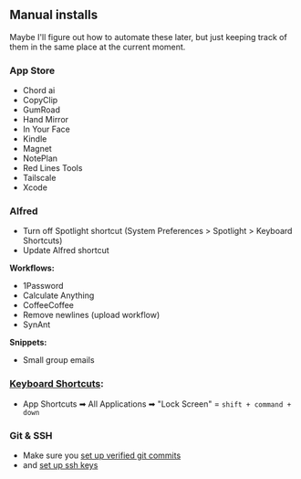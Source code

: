 ## Manual installs

Maybe I'll figure out how to automate these later, but just keeping track of them in the same place at the current moment.

### App Store

 - Chord ai
 - CopyClip
 - GumRoad
 - Hand Mirror
 - In Your Face
 - Kindle
 - Magnet
 - NotePlan
 - Red Lines Tools
 - Tailscale
 - Xcode

### Alfred
- Turn off Spotlight shortcut (System Preferences > Spotlight > Keyboard Shortcuts)
- Update Alfred shortcut

**Workflows:**
- 1Password
- Calculate Anything
- CoffeeCoffee
- Remove newlines (upload workflow)
- SynAnt

**Snippets:**
- Small group emails

### [Keyboard Shortcuts][shortcuts]:
- App Shortcuts ➡ All Applications ➡ "Lock Screen" = `shift + command + down`

### Git & SSH
- Make sure you [set up verified git commits](../git/README.md)
- and [set up ssh keys](../ssh/README.md)

[shortcuts]:https://github.com/tbalthazar-archives/dotfiles-mac
[google-project]:https://console.cloud.google.com/project
[google-api]:https://console.cloud.google.com/apis/library
[actions-console]:https://console.actions.google.com/

<!--
## No longer using: Maybe will try again later:

- Rambox
- Reader

### Switch Hosts
- Ad Blockers:
		- Ad Server List
		- Someone Who Cares
		- Malware Domain List
		- YouTube Ads

### Set Up Google Assistant Commands

1. In the [Google API Manager][google-api], choose "Mac Terminal".
2. Go to the Credentials tab and select "Google Assistant on Mac"
3. Download Client Secret to `~/.dotfiles/google-assistant/.nocommit.client-secret.json`
4. After running install, copy the Authorization code when asked and paste into the terminal.
-->
